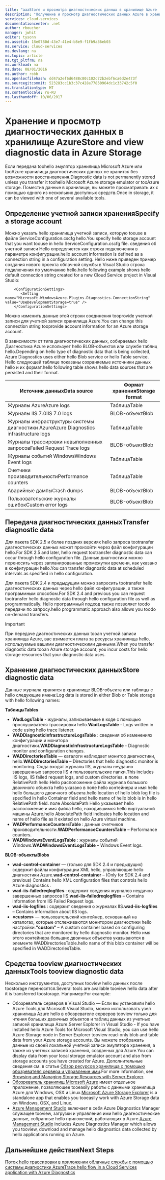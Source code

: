 ```yaml
---
title: "aaaStore и просмотра диагностических данных в хранилище Azure | Документы Microsoft"
description: "Получение и просмотр диагностических данных Azure в хранилище Azure"
services: cloud-services
documentationcenter: .net
author: rboucher
manager: jwhit
editor: tysonn
ms.assetid: 18e0780d-43e7-41e4-b8e9-f1fb9a36eb03
ms.service: cloud-services
ms.devlang: na
ms.topic: article
ms.tgt_pltfrm: na
ms.workload: na
ms.date: 08/01/2016
ms.author: robb
ms.openlocfilehash: dd47a2ef6d6488c80c102c72b2ebf6ca6d2e473f
ms.sourcegitcommit: 523283cc1b3c37c428e77850964dc1c33742c5f0
ms.translationtype: MT
ms.contentlocale: ru-RU
ms.lasthandoff: 10/06/2017
---
```

# <a name="store-and-view-diagnostic-data-in-azure-storage"></a><span data-ttu-id="ab702-103">Хранение и просмотр диагностических данных в хранилище Azure</span><span class="sxs-lookup"><span data-stu-id="ab702-103">Store and view diagnostic data in Azure Storage</span></span>
<span data-ttu-id="ab702-104">Если передача toohello эмулятор хранилища Microsoft Azure или tooAzure хранилища диагностических данных не хранится без возможности восстановления.</span><span class="sxs-lookup"><span data-stu-id="ab702-104">Diagnostic data is not permanently stored unless you transfer it toohello Microsoft Azure storage emulator or tooAzure storage.</span></span> <span data-ttu-id="ab702-105">Поместив данные в хранилище, вы можете просматривать их с помощью одного из нескольких доступных средств.</span><span class="sxs-lookup"><span data-stu-id="ab702-105">Once in storage, it can be viewed with one of several available tools.</span></span>

## <a name="specify-a-storage-account"></a><span data-ttu-id="ab702-106">Определение учетной записи хранения</span><span class="sxs-lookup"><span data-stu-id="ab702-106">Specify a storage account</span></span>
<span data-ttu-id="ab702-107">Можно указать hello хранилища учетной записи, которую toouse в файле ServiceConfiguration.cscfg hello.</span><span class="sxs-lookup"><span data-stu-id="ab702-107">You specify hello storage account that you want toouse in hello ServiceConfiguration.cscfg file.</span></span> <span data-ttu-id="ab702-108">сведения об учетной записи Hello определяется как строка подключения в параметре конфигурации.</span><span class="sxs-lookup"><span data-stu-id="ab702-108">hello account information is defined as a connection string in a configuration setting.</span></span> <span data-ttu-id="ab702-109">Hello ниже приведен пример создания нового проекта облачной службы в Visual Studio строка подключения по умолчанию hello.</span><span class="sxs-lookup"><span data-stu-id="ab702-109">hello following example shows hello default connection string created for a new Cloud Service project in  Visual Studio:</span></span>

```
    <ConfigurationSettings>
       <Setting name="Microsoft.WindowsAzure.Plugins.Diagnostics.ConnectionString" value="UseDevelopmentStorage=true" />
    </ConfigurationSettings>
```

<span data-ttu-id="ab702-110">Можно изменить данные этой строки соединения tooprovide учетной записи для учетной записи хранилища Azure.</span><span class="sxs-lookup"><span data-stu-id="ab702-110">You can change this connection string tooprovide account information for an Azure storage account.</span></span>

<span data-ttu-id="ab702-111">В зависимости от типа диагностических данных, собираемых hello Диагностика Azure использует hello BLOB-объектов или службе таблиц hello.</span><span class="sxs-lookup"><span data-stu-id="ab702-111">Depending on hello type of diagnostic data that is being collected, Azure Diagnostics uses either hello Blob service or hello Table service.</span></span> <span data-ttu-id="ab702-112">Hello следующей таблице показаны сохраняемые источники данных hello и их формат.</span><span class="sxs-lookup"><span data-stu-id="ab702-112">hello following table shows hello data sources that are persisted and their format.</span></span>

| <span data-ttu-id="ab702-113">Источник данных</span><span class="sxs-lookup"><span data-stu-id="ab702-113">Data source</span></span> | <span data-ttu-id="ab702-114">Формат хранения</span><span class="sxs-lookup"><span data-stu-id="ab702-114">Storage format</span></span> |
| --- | --- |
| <span data-ttu-id="ab702-115">Журналы Azure</span><span class="sxs-lookup"><span data-stu-id="ab702-115">Azure logs</span></span> |<span data-ttu-id="ab702-116">Таблица</span><span class="sxs-lookup"><span data-stu-id="ab702-116">Table</span></span> |
| <span data-ttu-id="ab702-117">Журналы IIS 7.0</span><span class="sxs-lookup"><span data-stu-id="ab702-117">IIS 7.0 logs</span></span> |<span data-ttu-id="ab702-118">BLOB-объект</span><span class="sxs-lookup"><span data-stu-id="ab702-118">Blob</span></span> |
| <span data-ttu-id="ab702-119">Журналы инфраструктуры системы диагностики Azure</span><span class="sxs-lookup"><span data-stu-id="ab702-119">Azure Diagnostics infrastructure logs</span></span> |<span data-ttu-id="ab702-120">Таблица</span><span class="sxs-lookup"><span data-stu-id="ab702-120">Table</span></span> |
| <span data-ttu-id="ab702-121">Журналы трассировки невыполненных запросов</span><span class="sxs-lookup"><span data-stu-id="ab702-121">Failed Request Trace logs</span></span> |<span data-ttu-id="ab702-122">BLOB-объект</span><span class="sxs-lookup"><span data-stu-id="ab702-122">Blob</span></span> |
| <span data-ttu-id="ab702-123">Журналы событий Windows</span><span class="sxs-lookup"><span data-stu-id="ab702-123">Windows Event logs</span></span> |<span data-ttu-id="ab702-124">Таблица</span><span class="sxs-lookup"><span data-stu-id="ab702-124">Table</span></span> |
| <span data-ttu-id="ab702-125">Счетчики производительности</span><span class="sxs-lookup"><span data-stu-id="ab702-125">Performance counters</span></span> |<span data-ttu-id="ab702-126">Таблица</span><span class="sxs-lookup"><span data-stu-id="ab702-126">Table</span></span> |
| <span data-ttu-id="ab702-127">Аварийные дампы</span><span class="sxs-lookup"><span data-stu-id="ab702-127">Crash dumps</span></span> |<span data-ttu-id="ab702-128">BLOB-объект</span><span class="sxs-lookup"><span data-stu-id="ab702-128">Blob</span></span> |
| <span data-ttu-id="ab702-129">Пользовательские журналы ошибок</span><span class="sxs-lookup"><span data-stu-id="ab702-129">Custom error logs</span></span> |<span data-ttu-id="ab702-130">BLOB-объект</span><span class="sxs-lookup"><span data-stu-id="ab702-130">Blob</span></span> |

## <a name="transfer-diagnostic-data"></a><span data-ttu-id="ab702-131">Передача диагностических данных</span><span class="sxs-lookup"><span data-stu-id="ab702-131">Transfer diagnostic data</span></span>
<span data-ttu-id="ab702-132">Для пакета SDK 2.5 и более поздних версиях hello запроса tootransfer диагностических данных может произойти через файл конфигурации hello.</span><span class="sxs-lookup"><span data-stu-id="ab702-132">For SDK 2.5 and later, hello request tootransfer diagnostic data can occur through hello configuration file.</span></span> <span data-ttu-id="ab702-133">Данные диагностики можно переносить через запланированные промежутки времени, как указано в конфигурации hello.</span><span class="sxs-lookup"><span data-stu-id="ab702-133">You can transfer diagnostic data at scheduled intervals as specified in hello configuration.</span></span>

<span data-ttu-id="ab702-134">Для пакета SDK 2.4 и предыдущим можно запросить tootransfer hello диагностических данных через hello файл конфигурации, а также программным способом.</span><span class="sxs-lookup"><span data-stu-id="ab702-134">For SDK 2.4 and previous you can request tootransfer hello diagnostic data through hello configuration file as well as programmatically.</span></span> <span data-ttu-id="ab702-135">Hello программный подход также позволяет toodo передачи по запросу.</span><span class="sxs-lookup"><span data-stu-id="ab702-135">hello programmatic approach also allows you toodo on-demand transfers.</span></span>

> [!IMPORTANT]
> <span data-ttu-id="ab702-136">При передаче диагностических данных tooan учетной записи хранилища Azure, вас взимается плата за ресурсы хранилища hello, используемые вашими диагностическими данными.</span><span class="sxs-lookup"><span data-stu-id="ab702-136">When you transfer diagnostic data tooan Azure storage account, you incur costs for hello storage resources that your diagnostic data uses.</span></span>
> 
> 

## <a name="store-diagnostic-data"></a><span data-ttu-id="ab702-137">Хранение диагностических данных</span><span class="sxs-lookup"><span data-stu-id="ab702-137">Store diagnostic data</span></span>
<span data-ttu-id="ab702-138">Данные журнала хранятся в хранилище BLOB-объекта или таблицы с hello следующие имена:</span><span class="sxs-lookup"><span data-stu-id="ab702-138">Log data is stored in either Blob or Table storage with hello following names:</span></span>

<span data-ttu-id="ab702-139">**Таблицы**</span><span class="sxs-lookup"><span data-stu-id="ab702-139">**Tables**</span></span>

* <span data-ttu-id="ab702-140">**WadLogsTable** - журналы, записываемые в коде с помощью прослушивателя трассировки hello.</span><span class="sxs-lookup"><span data-stu-id="ab702-140">**WadLogsTable** - Logs written in code using hello trace listener.</span></span>
* <span data-ttu-id="ab702-141">**WADDiagnosticInfrastructureLogsTable** : сведения об изменениях конфигурации и монитора диагностики.</span><span class="sxs-lookup"><span data-stu-id="ab702-141">**WADDiagnosticInfrastructureLogsTable** - Diagnostic monitor and configuration changes.</span></span>
* <span data-ttu-id="ab702-142">**WADDirectoriesTable** — каталоги наблюдает монитор диагностики, hello.</span><span class="sxs-lookup"><span data-stu-id="ab702-142">**WADDirectoriesTable** – Directories that hello diagnostic monitor is monitoring.</span></span>  <span data-ttu-id="ab702-143">Сюда входят журналы IIS, журналы неудачно завершенных запросов IIS и пользовательские папки.</span><span class="sxs-lookup"><span data-stu-id="ab702-143">This includes IIS logs, IIS failed request logs, and custom directories.</span></span>  <span data-ttu-id="ab702-144">в поле RelativePath hello Hello расположение файла журнала большого двоичного объекта hello указано в поле hello контейнера и имя hello hello большого двоичного объекта.</span><span class="sxs-lookup"><span data-stu-id="ab702-144">hello location of hello blob log file is specified in hello Container field and hello name of hello blob is in hello RelativePath field.</span></span>  <span data-ttu-id="ab702-145">поле AbsolutePath Hello указывает hello расположение и имя файла hello, находившимся hello виртуальной машины Azure.</span><span class="sxs-lookup"><span data-stu-id="ab702-145">hello AbsolutePath field indicates hello location and name of hello file as it existed on hello Azure virtual machine.</span></span>
* <span data-ttu-id="ab702-146">**WADPerformanceCountersTable** : данные счетчиков производительности.</span><span class="sxs-lookup"><span data-stu-id="ab702-146">**WADPerformanceCountersTable** – Performance counters.</span></span>
* <span data-ttu-id="ab702-147">**WADWindowsEventLogsTable** : журналы событий Windows.</span><span class="sxs-lookup"><span data-stu-id="ab702-147">**WADWindowsEventLogsTable** – Windows Event logs.</span></span>

<span data-ttu-id="ab702-148">**BLOB-объекты**</span><span class="sxs-lookup"><span data-stu-id="ab702-148">**Blobs**</span></span>

* <span data-ttu-id="ab702-149">**wad-control-container** — (только для SDK 2.4 и предыдущих) содержит файлы конфигурации XML hello, управляющие hello диагностики Azure.</span><span class="sxs-lookup"><span data-stu-id="ab702-149">**wad-control-container** – (Only for SDK 2.4 and previous) Contains hello XML configuration files that controls hello Azure diagnostics .</span></span>
* <span data-ttu-id="ab702-150">**wad-iis-failedreqlogfiles** : содержит сведения журналов неудачно завершенных запросов IIS.</span><span class="sxs-lookup"><span data-stu-id="ab702-150">**wad-iis-failedreqlogfiles** – Contains information from IIS Failed Request logs.</span></span>
* <span data-ttu-id="ab702-151">**wad-iis-logfiles** : содержит сведения о журналах IIS.</span><span class="sxs-lookup"><span data-stu-id="ab702-151">**wad-iis-logfiles** – Contains information about IIS logs.</span></span>
* <span data-ttu-id="ab702-152">**«custom»** — пользовательский контейнер, основанный на каталогах, которые отслеживаются монитором диагностики hello настройки.</span><span class="sxs-lookup"><span data-stu-id="ab702-152">**"custom"** – A custom container based on configuring directories that are monitored by hello diagnostic monitor.</span></span>  <span data-ttu-id="ab702-153">Hello имя этого контейнера больших двоичных объектов указываются в элементе WADDirectoriesTable.</span><span class="sxs-lookup"><span data-stu-id="ab702-153">hello name of this blob container will be specified in WADDirectoriesTable.</span></span>

## <a name="tools-tooview-diagnostic-data"></a><span data-ttu-id="ab702-154">Средства tooview диагностических данных</span><span class="sxs-lookup"><span data-stu-id="ab702-154">Tools tooview diagnostic data</span></span>
<span data-ttu-id="ab702-155">Несколько инструментов, доступных tooview hello данных после toostorage переносятся.</span><span class="sxs-lookup"><span data-stu-id="ab702-155">Several tools are available tooview hello data after it is transferred toostorage.</span></span> <span data-ttu-id="ab702-156">Например:</span><span class="sxs-lookup"><span data-stu-id="ab702-156">For example:</span></span>

* <span data-ttu-id="ab702-157">Обозреватель серверов в Visual Studio — Если вы установили hello Azure Tools для Microsoft Visual Studio, можно использовать узел хранилища Azure hello в обозревателе серверов tooview только для чтения больших двоичных объектов и таблиц данных из учетных записей хранилища Azure.</span><span class="sxs-lookup"><span data-stu-id="ab702-157">Server Explorer in Visual Studio - If you have installed hello Azure Tools for Microsoft Visual Studio, you can use hello Azure Storage node in Server Explorer tooview read-only blob and table data from your Azure storage accounts.</span></span> <span data-ttu-id="ab702-158">Вы можете отображать данные из своей локальной учетной записи эмулятора хранения, а также из учетных записей хранения, созданных для Azure.</span><span class="sxs-lookup"><span data-stu-id="ab702-158">You can display data from your local storage emulator account and also from storage accounts you have created for Azure.</span></span> <span data-ttu-id="ab702-159">Дополнительные сведения см. в статье [Обзор ресурсов хранилища с помощью обозревателя сервера и управление ими](../vs-azure-tools-storage-resources-server-explorer-browse-manage.md).</span><span class="sxs-lookup"><span data-stu-id="ab702-159">For more information, see [Browsing and Managing Storage Resources with Server Explorer](../vs-azure-tools-storage-resources-server-explorer-browse-manage.md).</span></span>
* <span data-ttu-id="ab702-160">[Обозреватель хранилищ Microsoft Azure](../vs-azure-tools-storage-manage-with-storage-explorer.md) имеет отдельное приложение, позволяющее tooeasily работы с данными хранилища Azure для Windows, OSX и Linux.</span><span class="sxs-lookup"><span data-stu-id="ab702-160">[Microsoft Azure Storage Explorer](../vs-azure-tools-storage-manage-with-storage-explorer.md) is a standalone app that enables you tooeasily work with Azure Storage data on Windows, OSX, and Linux.</span></span>
* <span data-ttu-id="ab702-161">[Azure Management Studio](http://www.cerebrata.com/products/azure-management-studio/introduction) включает в себя Azure Diagnostics Manager служащее tooview, загрузки и управления ими hello диагностические данные, собранные hello приложений, работающих в Azure.</span><span class="sxs-lookup"><span data-stu-id="ab702-161">[Azure Management Studio](http://www.cerebrata.com/products/azure-management-studio/introduction) includes Azure Diagnostics Manager which allows you tooview, download and manage hello diagnostics data collected by hello applications running on Azure.</span></span>

## <a name="next-steps"></a><span data-ttu-id="ab702-162">Дальнейшие действия</span><span class="sxs-lookup"><span data-stu-id="ab702-162">Next Steps</span></span>
[<span data-ttu-id="ab702-163">Поток hello трассировки в приложении облачные службы с помощью системы диагностики Azure</span><span class="sxs-lookup"><span data-stu-id="ab702-163">Trace hello flow in a Cloud Services application with Azure Diagnostics</span></span>](cloud-services-dotnet-diagnostics-trace-flow.md)

